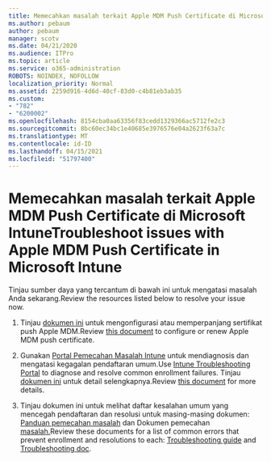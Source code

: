 ```yaml
---
title: Memecahkan masalah terkait Apple MDM Push Certificate di Microsoft Intune
ms.author: pebaum
author: pebaum
manager: scotv
ms.date: 04/21/2020
ms.audience: ITPro
ms.topic: article
ms.service: o365-administration
ROBOTS: NOINDEX, NOFOLLOW
localization_priority: Normal
ms.assetid: 2259d916-4d6d-40cf-83d0-c4b81eb3ab35
ms.custom:
- "782"
- "6200002"
ms.openlocfilehash: 8154cba0aa63356f83cedd1329366ac5712fe2c3
ms.sourcegitcommit: 8bc60ec34bc1e40685e3976576e04a2623f63a7c
ms.translationtype: MT
ms.contentlocale: id-ID
ms.lasthandoff: 04/15/2021
ms.locfileid: "51797400"
---
```

# <a name="troubleshoot-issues-with-apple-mdm-push-certificate-in-microsoft-intune"></a><span data-ttu-id="0b836-102">Memecahkan masalah terkait Apple MDM Push Certificate di Microsoft Intune</span><span class="sxs-lookup"><span data-stu-id="0b836-102">Troubleshoot issues with Apple MDM Push Certificate in Microsoft Intune</span></span>

<span data-ttu-id="0b836-103">Tinjau sumber daya yang tercantum di bawah ini untuk mengatasi masalah Anda sekarang.</span><span class="sxs-lookup"><span data-stu-id="0b836-103">Review the resources listed below to resolve your issue now.</span></span>
  
1. <span data-ttu-id="0b836-104">Tinjau [dokumen ini](https://docs.microsoft.com/intune/apple-mdm-push-certificate-get) untuk mengonfigurasi atau memperpanjang sertifikat push Apple MDM.</span><span class="sxs-lookup"><span data-stu-id="0b836-104">Review [this document](https://docs.microsoft.com/intune/apple-mdm-push-certificate-get) to configure or renew Apple MDM push certificate.</span></span>

2. <span data-ttu-id="0b836-105">Gunakan [Portal Pemecahan Masalah Intune](https://devicemanagement.microsoft.com/#blade/Microsoft_Intune_DeviceSettings/TroubleshootBlade) untuk mendiagnosis dan mengatasi kegagalan pendaftaran umum.</span><span class="sxs-lookup"><span data-stu-id="0b836-105">Use [Intune Troubleshooting Portal](https://devicemanagement.microsoft.com/#blade/Microsoft_Intune_DeviceSettings/TroubleshootBlade) to diagnose and resolve common enrollment failures.</span></span> <span data-ttu-id="0b836-106">Tinjau [dokumen ini](https://docs.microsoft.com/intune/help-desk-operators) untuk detail selengkapnya.</span><span class="sxs-lookup"><span data-stu-id="0b836-106">Review [this document](https://docs.microsoft.com/intune/help-desk-operators) for more details.</span></span>

3. <span data-ttu-id="0b836-107">Tinjau dokumen ini untuk melihat daftar kesalahan umum yang mencegah pendaftaran dan resolusi untuk masing-masing dokumen: [Panduan pemecahan masalah](https://support.microsoft.com/help/4039809/troubleshooting-ios-device-enrollment-in-intune) dan Dokumen pemecahan [masalah.](https://docs.microsoft.com/troubleshoot/mem/intune/troubleshoot-device-enrollment-in-intune)</span><span class="sxs-lookup"><span data-stu-id="0b836-107">Review these documents for a list of common errors that prevent enrollment and resolutions to each: [Troubleshooting guide](https://support.microsoft.com/help/4039809/troubleshooting-ios-device-enrollment-in-intune) and [Troubleshooting doc](https://docs.microsoft.com/troubleshoot/mem/intune/troubleshoot-device-enrollment-in-intune).</span></span>
